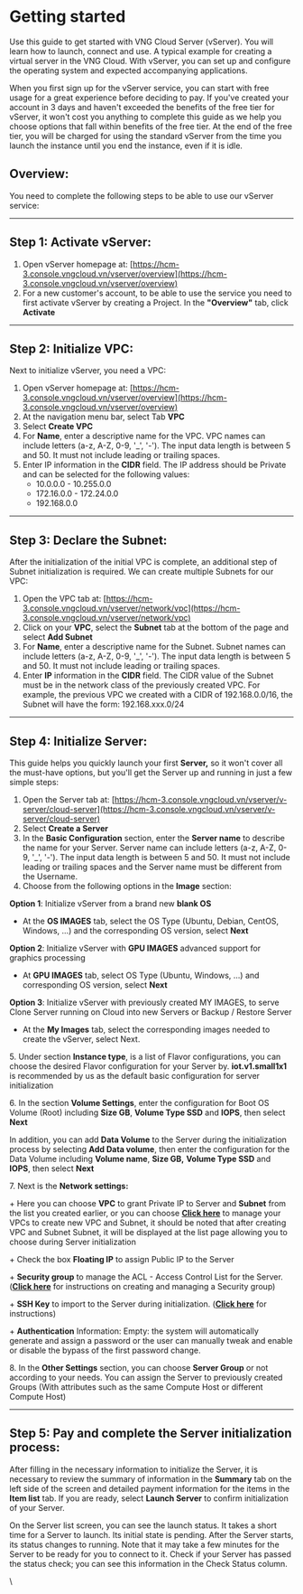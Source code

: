 # Getting started

Use this guide to get started with VNG Cloud Server (vServer). You will learn how to launch, connect and use. A typical example for creating a virtual server in the VNG Cloud. With vServer, you can set up and configure the operating system and expected accompanying applications.

When you first sign up for the vServer service, you can start with free usage for a great experience before deciding to pay. If you've created your account in 3 days and haven't exceeded the benefits of the free tier for vServer, it won't cost you anything to complete this guide as we help you choose options that fall within benefits of the free tier. At the end of the free tier, you will be charged for using the standard vServer from the time you launch the instance until you end the instance, even if it is idle.

## Overview: <a href="#gettingstarted-overview" id="gettingstarted-overview"></a>

You need to complete the following steps to be able to use our vServer service:

***

## **Step 1: Activate vServer:** <a href="#gettingstarted-step1-activatevserver" id="gettingstarted-step1-activatevserver"></a>

1. Open vServer homepage at: [https://hcm-3.console.vngcloud.vn/vserver/overview](https://hcm-3.console.vngcloud.vn/vserver/overview)
2. For a new customer's account, to be able to use the service you need to first activate vServer by creating a Project. In the **"Overview"** tab, click **Activate**

***

## **Step 2: Initialize VPC:** <a href="#gettingstarted-step2-initializevpc" id="gettingstarted-step2-initializevpc"></a>

Next to initialize vServer, you need a VPC:

1. Open vServer homepage at: [https://hcm-3.console.vngcloud.vn/vserver/overview](https://hcm-3.console.vngcloud.vn/vserver/overview)
2. At the navigation menu bar, select Tab **VPC**
3. Select **Create VPC**
4. For **Name**, enter a descriptive name for the VPC. VPC names can include letters (a-z, A-Z, 0-9, '\_', '-'). The input data length is between 5 and 50. It must not include leading or trailing spaces.
5. Enter IP information in the **CIDR** field. The IP address should be Private and can be selected for the following values:
   * 10.0.0.0 - 10.255.0.0
   * 172.16.0.0 - 172.24.0.0
   * 192.168.0.0

***

## **Step 3: Declare the Subnet:** <a href="#gettingstarted-step3-declarethesubnet" id="gettingstarted-step3-declarethesubnet"></a>

After the initialization of the initial VPC is complete, an additional step of Subnet initialization is required. We can create multiple Subnets for our VPC:

1. Open the VPC tab at: [https://hcm-3.console.vngcloud.vn/vserver/network/vpc](https://hcm-3.console.vngcloud.vn/vserver/network/vpc)
2. Click on your **VPC**, select the **Subnet** tab at the bottom of the page and select **Add Subnet**
3. For **Name**, enter a descriptive name for the Subnet. Subnet names can include letters (a-z, A-Z, 0-9, '\_', '-'). The input data length is between 5 and 50. It must not include leading or trailing spaces.
4. Enter **IP** information in the **CIDR** field. The CIDR value of the Subnet must be in the network class of the previously created VPC. For example, the previous VPC we created with a CIDR of 192.168.0.0/16, the Subnet will have the form: 192.168.xxx.0/24

***

## **Step 4: Initialize Server:** <a href="#gettingstarted-step4-initializeserver" id="gettingstarted-step4-initializeserver"></a>

This guide helps you quickly launch your first **Server,** so it won't cover all the must-have options, but you'll get the Server up and running in just a few simple steps:

1. Open the Server tab at: [https://hcm-3.console.vngcloud.vn/vserver/v-server/cloud-server](https://hcm-3.console.vngcloud.vn/vserver/v-server/cloud-server)
2. Select **Create a Server**
3. In the **Basic Configuration** section, enter the **Server name** to describe the name for your Server. Server name can include letters (a-z, A-Z, 0-9, '\_', '-'). The input data length is between 5 and 50. It must not include leading or trailing spaces and the Server name must be different from the Username.
4. Choose from the following options in the **Image** section:

**Option 1**: Initialize vServer from a brand new **blank OS**

* At the **OS IMAGES** tab, select the OS Type (Ubuntu, Debian, CentOS, Windows, ...) and the corresponding OS version, select **Next**

**Option 2**: Initialize vServer with **GPU IMAGES** advanced support for graphics processing

* At **GPU IMAGES** tab, select OS Type (Ubuntu, Windows, ...) and corresponding OS version, select **Next**

**Option 3**: Initialize vServer with previously created MY IMAGES, to serve Clone Server running on Cloud into new Servers or Backup / Restore Server

* At the **My Images** tab, select the corresponding images needed to create the vServer, select Next.&#x20;

5\. Under section **Instance type**, is a list of Flavor configurations, you can choose the desired Flavor configuration for your Server by. **iot.v1.small1x1** is recommended by us as the default basic configuration for server initialization

6\. In the section **Volume Settings**, enter the configuration for Boot OS Volume (Root) including **Size GB**, **Volume Type SSD** and **IOPS**, then select **Next**

In addition, you can add **Data Volume** to the Server during the initialization process by selecting **Add Data volume**, then enter the configuration for the Data Volume including **Volume name**, **Size GB,** **Volume Type SSD** and **IOPS**, then select **Next**

7\. Next is the **Network settings:**

\+  Here you can choose **VPC** to grant Private IP to Server and **Subnet** from the list you created earlier, or you can choose [**Click here**](https://hcm-3.console.vngcloud.vn/vserver/network/vpc) to manage your VPCs to create new VPC and Subnet, it should be noted that after creating VPC and Subnet Subnet, it will be displayed at the list page allowing you to choose during Server initialization

\+  Check the box **Floating IP** to assign Public IP to the Server&#x20;

\+  **Security group** to manage the ACL - Access Control List for the Server. ([**Click here**](../server-group.md) for instructions on creating and managing a Security group)

\+  **SSH Key** to import to the Server during initialization. ([**Click here**](../security/ssh-key-key-pairs.md) for instructions)

\+  **Authentication** Information: Empty: the system will automatically generate and assign a password or the user can manually tweak and enable or disable the bypass of the first password change.

8\. In the **Other Settings** section, you can choose **Server Group** or not according to your needs. You can assign the Server to previously created Groups (With attributes such as the same Compute Host or different Compute Host)

***

## **Step 5: Pay and complete the Server initialization process:** <a href="#gettingstarted-step5-payandcompletetheserverinitializationprocess" id="gettingstarted-step5-payandcompletetheserverinitializationprocess"></a>

After filling in the necessary information to initialize the Server, it is necessary to review the summary of information in the **Summary** tab on the left side of the screen and detailed payment information for the items in the **Item list** tab. If you are ready, select **Launch Server** to confirm initialization of your Server.

On the Server list screen, you can see the launch status. It takes a short time for a Server to launch. Its initial state is pending. After the Server starts, its status changes to running. Note that it may take a few minutes for the Server to be ready for you to connect to it. Check if your Server has passed the status check; you can see this information in the Check Status column.

\
